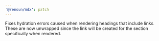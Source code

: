 ```yaml
---
'@renoun/mdx': patch
---
```


Fixes hydration errors caused when rendering headings that include links. These are now unwrapped since the link will be created for the section specifically when rendered.
